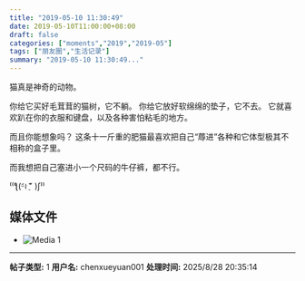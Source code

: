 ```yaml
---
title: "2019-05-10 11:30:49"
date: 2019-05-10T11:00:00+08:00
draft: false
categories: ["moments","2019","2019-05"]
tags: ["朋友圈","生活记录"]
summary: "2019-05-10 11:30:49..."
---
```


猫真是神奇的动物。

你给它买好毛茸茸的猫树，它不躺。
你给它放好软绵绵的垫子，它不去。
它就喜欢趴在你的衣服和键盘，以及各种害怕粘毛的地方。

而且你能想象吗？
这条十一斤重的肥猫最喜欢把自己“蓐进”各种和它体型极其不相称的盒子里。

而我想把自己塞进小一个尺码的牛仔裤，都不行。

⁽⁽ƪ(ᵕ᷄≀ ̠˘᷅ )ʃ⁾⁾

## 媒体文件

- ![Media 1](/Moments/photos/2019-05-10/201905101130490.jpg)

---

**帖子类型:** 1
**用户名:** chenxueyuan001
**处理时间:** 2025/8/28 20:35:14